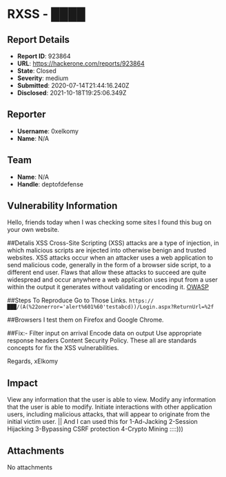 # RXSS - ████

## Report Details
- **Report ID**: 923864
- **URL**: https://hackerone.com/reports/923864
- **State**: Closed
- **Severity**: medium
- **Submitted**: 2020-07-14T21:44:16.240Z
- **Disclosed**: 2021-10-18T19:25:06.349Z

## Reporter
- **Username**: 0xelkomy
- **Name**: N/A

## Team
- **Name**: N/A
- **Handle**: deptofdefense

## Vulnerability Information
Hello, friends today when I was checking some sites I found this bug on your own website.


##Detalis XSS
Cross-Site Scripting (XSS) attacks are a type of injection, in which malicious scripts are injected into otherwise benign and trusted websites. XSS attacks occur when an attacker uses a web application to send malicious code, generally in the form of a browser side script, to a different end user. Flaws that allow these attacks to succeed are quite widespread and occur anywhere a web application uses input from a user within the output it generates without validating or encoding it.
[OWASP](https://owasp.org/www-community/attacks/xss/)



##Steps To Reproduce
Go to Those Links.
`https://███/(A(%22onerror='alert%601%60'testabcd))/Login.aspx?ReturnUrl=%2f`

##Browsers
I test them on Firefox and Google Chrome.

##Fix:-
Filter input on arrival
Encode data on output
Use appropriate response headers
Content Security Policy.
These all are standards concepts for fix the XSS vulnerabilities.

Regards, 
xElkomy

## Impact

View any information that the user is able to view. Modify any information that the user is able to modify. Initiate interactions with other application users, including malicious attacks, that will appear to originate from the initial victim user. || And I can used this for
1-Ad-Jacking
2-Session Hijacking
3-Bypassing CSRF protection
4-Crypto Mining ::::)))

## Attachments
No attachments
